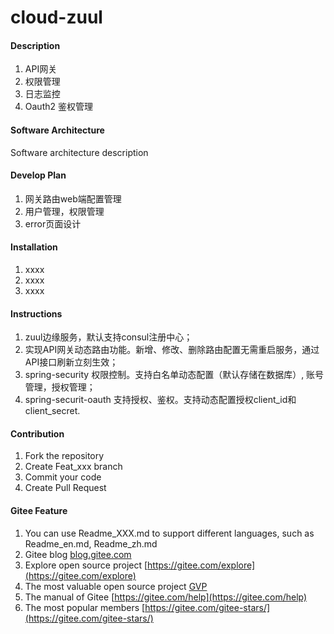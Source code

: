 # cloud-zuul

#### Description
1. API网关
2. 权限管理
3. 日志监控
4. Oauth2 鉴权管理

#### Software Architecture
Software architecture description

#### Develop Plan
1. 网关路由web端配置管理
2. 用户管理，权限管理
3. error页面设计

#### Installation

1. xxxx
2. xxxx
3. xxxx

#### Instructions

1. zuul边缘服务，默认支持consul注册中心；
2. 实现API网关动态路由功能。新增、修改、删除路由配置无需重启服务，通过API接口刷新立刻生效；
3. spring-security 权限控制。支持白名单动态配置（默认存储在数据库）, 账号管理，授权管理；
4. spring-securit-oauth 支持授权、鉴权。支持动态配置授权client_id和client_secret.

#### Contribution

1. Fork the repository
2. Create Feat_xxx branch
3. Commit your code
4. Create Pull Request


#### Gitee Feature

1. You can use Readme\_XXX.md to support different languages, such as Readme\_en.md, Readme\_zh.md
2. Gitee blog [blog.gitee.com](https://blog.gitee.com)
3. Explore open source project [https://gitee.com/explore](https://gitee.com/explore)
4. The most valuable open source project [GVP](https://gitee.com/gvp)
5. The manual of Gitee [https://gitee.com/help](https://gitee.com/help)
6. The most popular members  [https://gitee.com/gitee-stars/](https://gitee.com/gitee-stars/)